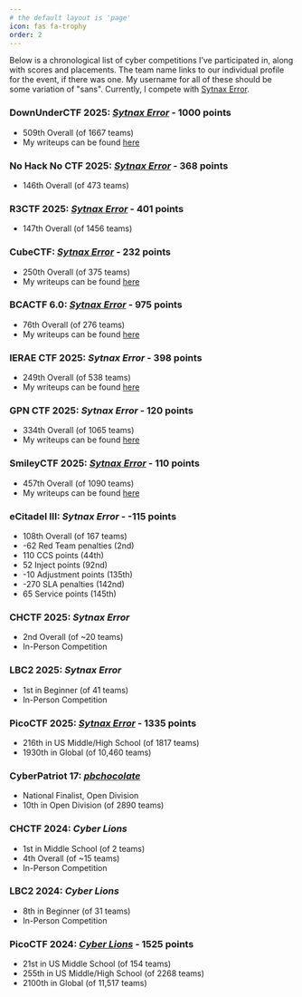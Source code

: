 ```yaml
---
# the default layout is 'page'
icon: fas fa-trophy
order: 2
---
```


Below is a chronological list of cyber competitions I’ve participated in, along with scores and placements. The team name links to our individual profile for the event, if there was one. My username for all of these should be some variation of "sans". Currently, I compete with [Sytnax Error](https://ctftime.org/team/365677).

### DownUnderCTF 2025: [*Sytnax Error*](https://2025.duc.tf/teams/1848) - 1000 points
* 509th Overall (of 1667 teams)
* My writeups can be found [here](/categories/downunderctf-2025)

### No Hack No CTF 2025: [*Sytnax Error*](https://nhnc.ic3dt3a.org/teams/33) - 368 points
* 146th Overall (of 473 teams)

### R3CTF 2025: [*Sytnax Error*](https://ctf2025.r3kapig.com/games/1/teams/300) - 401 points
* 147th Overall (of 1456 teams)

### CubeCTF: [*Sytnax Error*](https://cubectf.com/teams/291) - 232 points
* 250th Overall (of 375 teams)
* My writeups can be found [here](/categories/cubectf)

### BCACTF 6.0: [*Sytnax Error*](https://play.bcactf.com/teams/70) - 975 points
* 76th Overall (of 276 teams)
* My writeups can be found [here](/categories/bcactf-6-0)

### IERAE CTF 2025: *Sytnax Error* - 398 points
* 249th Overall (of 538 teams)
* My writeups can be found [here](/categories/ierae-ctf-2025/)

### GPN CTF 2025: *Sytnax Error* - 120 points
* 334th Overall (of 1065 teams)
* My writeups can be found [here](/categories/gpn-ctf-2025/)

### SmileyCTF 2025: [*Sytnax Error*](https://play.ctf.gg/profile/eYPIor_XVEJ2xog7iLugF) - 110 points
* 457th Overall (of 1090 teams)
* My writeups can be found [here](/categories/smileyctf-2025/)

### eCitadel III: *Sytnax Error* - -115 points
* 108th Overall (of 167 teams)
* -62 Red Team penalties (2nd)
* 110 CCS points (44th)
* 52 Inject points (92nd)
* -10 Adjustment points (135th)
* -270 SLA penalties (142nd)
* 65 Service points (145th)

### CHCTF 2025: *Sytnax Error*
* 2nd Overall (of ~20 teams)
* In-Person Competition

### LBC2 2025: *Sytnax Error*
* 1st in Beginner (of 41 teams)
* In-Person Competition

### PicoCTF 2025: [*Sytnax Error*](https://play.picoctf.org/teams/15354) - 1335 points
* 216th in US Middle/High School (of 1817 teams)
* 1930th in Global (of 10,460 teams)

### CyberPatriot 17: [*pbchocolate*](https://www.uscyberpatriot.org/Documents/CP17_Program_2025_web.pdf#page=11)
* National Finalist, Open Division
* 10th in Open Division (of 2890 teams)

### CHCTF 2024: *Cyber Lions*
* 1st in Middle School (of 2 teams)
* 4th Overall (of ~15 teams)
* In-Person Competition

### LBC2 2024: *Cyber Lions*
* 8th in Beginner (of 31 teams)
* In-Person Competition

### PicoCTF 2024: [*Cyber Lions*](https://play.picoctf.org/teams/9972) - 1525 points
* 21st in US Middle School (of 154 teams)
* 255th in US Middle/High School (of 2268 teams)
* 2100th in Global (of 11,517 teams)
